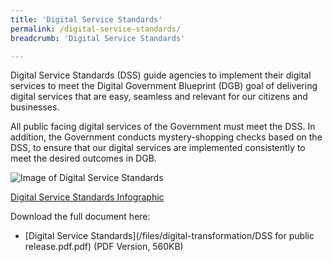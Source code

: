 ```yaml
---
title: 'Digital Service Standards'
permalink: /digital-service-standards/
breadcrumb: 'Digital Service Standards'

---
```


Digital Service Standards (DSS) guide agencies to implement their digital services to meet the Digital Government Blueprint (DGB) goal of delivering digital services that are easy, seamless and relevant for our citizens and businesses.

All public facing digital services of the Government must meet the DSS.  In addition, the Government conducts mystery-shopping checks based on the DSS, to ensure that our digital services are implemented consistently to meet the desired outcomes in DGB.

![Image of Digital Service Standards]({{site.baseurl}}/images/digital-transformation/GovTech_DSS_Summary_Infographic_Ver3.1_ip03_021018.png)


[Digital Service Standards Infographic](/files/digital-transformation/GovTech_DSS_Summary_Infographic_2Oct2018.pdf)


Download the full document here:

- [Digital Service Standards](/files/digital-transformation/DSS for public release.pdf.pdf) (PDF Version, 560KB)

